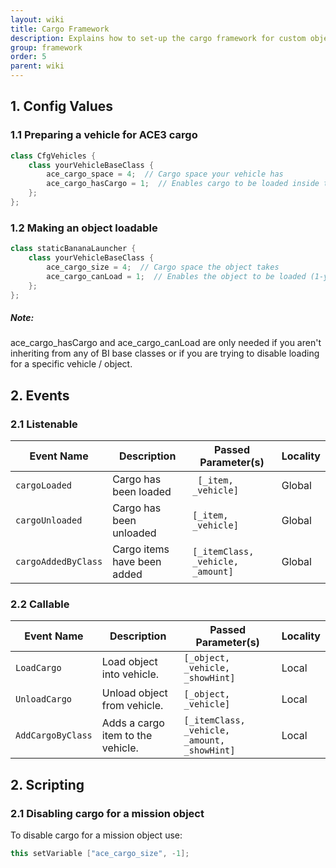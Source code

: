 ```yaml
---
layout: wiki
title: Cargo Framework
description: Explains how to set-up the cargo framework for custom objects and vehicles.
group: framework
order: 5
parent: wiki
---
```


## 1. Config Values

### 1.1 Preparing a vehicle for ACE3 cargo

```c++
class CfgVehicles {
    class yourVehicleBaseClass {
        ace_cargo_space = 4;  // Cargo space your vehicle has
        ace_cargo_hasCargo = 1;  // Enables cargo to be loaded inside the vehicle (1-yes, 0-no)
    };
};
```

### 1.2 Making an object loadable

```c++
class staticBananaLauncher {
    class yourVehicleBaseClass {
        ace_cargo_size = 4;  // Cargo space the object takes
        ace_cargo_canLoad = 1;  // Enables the object to be loaded (1-yes, 0-no)
    };
};
```

<div class="panel callout">
    <h5>Note:</h5>
    <p>ace_cargo_hasCargo and ace_cargo_canLoad are only needed if you aren't inheriting from any of BI base classes or if you are trying to disable loading for a specific vehicle / object.</p>
</div>


## 2. Events

### 2.1 Listenable

Event Name | Description | Passed Parameter(s) | Locality
---------- | ----------- | ------------------- | --------
`cargoLoaded` | Cargo has been loaded | ` [_item, _vehicle]` | Global
`cargoUnloaded` | Cargo has been unloaded | `[_item, _vehicle]` | Global
`cargoAddedByClass` | Cargo items have been added | `[_itemClass, _vehicle, _amount]` | Global

### 2.2 Callable

Event Name | Description | Passed Parameter(s) | Locality
---------- | ----------- | ------------------- | --------
`LoadCargo` | Load object into vehicle. | `[_object, _vehicle, _showHint]` | Local
`UnloadCargo` | Unload object from vehicle. | `[_object, _vehicle]` | Local
`AddCargoByClass` | Adds a cargo item to the vehicle. | `[_itemClass, _vehicle, _amount, _showHint]` | Local

## 2. Scripting

### 2.1 Disabling cargo for a mission object

To disable cargo for a mission object use:
```c++
this setVariable ["ace_cargo_size", -1];
```
